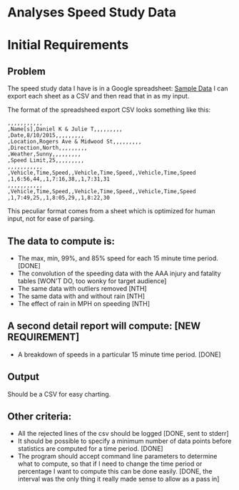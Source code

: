 # Analyses Speed Study Data

# Initial Requirements

## Problem
The speed study data I have is in a Google spreadsheet: [Sample Data](https://goo.gl/yvidBb)
I can export each sheet as a CSV and then read that in as my input.

The format of the spreadsheed export CSV looks something like this:

```
,,,,,,,,,,,
,Name[s],Daniel K & Julie T,,,,,,,,,
,Date,8/10/2015,,,,,,,,,
,Location,Rogers Ave & Midwood St,,,,,,,,,
,Direction,North,,,,,,,,,
,Weather,Sunny,,,,,,,,,
,Speed Limit,25,,,,,,,,,
,,,,,,,,,,,
,Vehicle,Time,Speed,,Vehicle,Time,Speed,,Vehicle,Time,Speed
,1,6:56,44,,1,7:16,38,,1,7:31,31
,,,,,,,,,,,
,Vehicle,Time,Speed,,Vehicle,Time,Speed,,Vehicle,Time,Speed
,1,7:49,25,,1,8:05,29,,1,8:22,30
```

This peculiar format comes from a sheet which is optimized for human input,
not for ease of parsing.

## The data to compute is:
* The max, min, 99%, and 85% speed for each 15 minute time period. [DONE]
* The convolution of the speeding data with the AAA injury and fatality tables [WON'T DO, too wonky for target audience]
* The same data with outliers removed [NTH]
* The same data with and without rain [NTH]
* The effect of rain in MPH on speeding [NTH]

## A second detail report will compute: [NEW REQUIREMENT]
* A breakdown of speeds in a particular 15 minute time period. [DONE]

## Output
Should be a CSV for easy charting.

## Other criteria:
* All the rejected lines of the csv should be logged [DONE, sent to stderr]
* It should be possible to specify a minimum number of data points before statistics are computed for a time period. [DONE]
* The program should accept command line parameters to determine what to compute, so that if I need to change the time period or percentage I want to compute this can be done easily. [DONE, the interval was the only thing it really made sense to allow as a pass in]
